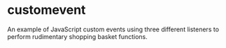 customevent
===========

An example of JavaScript custom events using three different listeners to perform rudimentary shopping basket functions.
